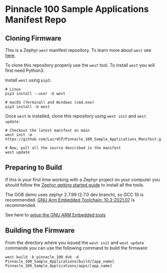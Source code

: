 # Pinnacle 100 Sample Applications Manifest Repo

## Cloning Firmware

This is a Zephyr `west` manifest repository. To learn more about `west` see [here](https://docs.zephyrproject.org/latest/guides/west/index.html).

To clone this repository properly use the `west` tool. To install `west` you will first need Python3.

Install `west` using `pip3`:

```
# Linux
pip3 install --user -U west

# macOS (Terminal) and Windows (cmd.exe)
pip3 install -U west
```

Once `west` is installed, clone this repository using `west init` and `west update`:

```
# Checkout the latest manifest on main
west init -m https://github.com/LairdCP/Pinnacle_100_Sample_Applications_Manifest.git

# Now, pull all the source described in the manifest
west update
```

## Preparing to Build

If this is your first time working with a Zephyr project on your computer you should follow the [Zephyr getting started guide](https://docs.zephyrproject.org/latest/getting_started/index.html#) to install all the tools.

The OOB demo uses zephyr 2.7.99 (2.7.0 dev branch), so GCC 10 is recommended.
[GNU Arm Embedded Toolchain: 10.3-2021.07](https://developer.arm.com/tools-and-software/open-source-software/developer-tools/gnu-toolchain/gnu-rm/downloads) is recommended.

See here to [setup the GNU ARM Embedded tools](https://docs.zephyrproject.org/2.7.0/getting_started/toolchain_3rd_party_x_compilers.html)

## Building the Firmware

From the directory where you issued the `west init` and `west update` commands you can use the following command to build the firmware:

```
west build -b pinnacle_100_dvk -d Pinnacle_100_Sample_Applications/build/[app_name] Pinnacle_100_Sample_Applications/apps/[app_name]
```
